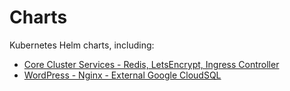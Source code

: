 # Charts
Kubernetes Helm charts, including:
  - [Core Cluster Services - Redis, LetsEncrypt, Ingress Controller](https://github.com/stcox/charts/tree/master/core)
  - [WordPress - Nginx - External Google CloudSQL](https://github.com/stcox/charts/tree/master/wordpress)
  
